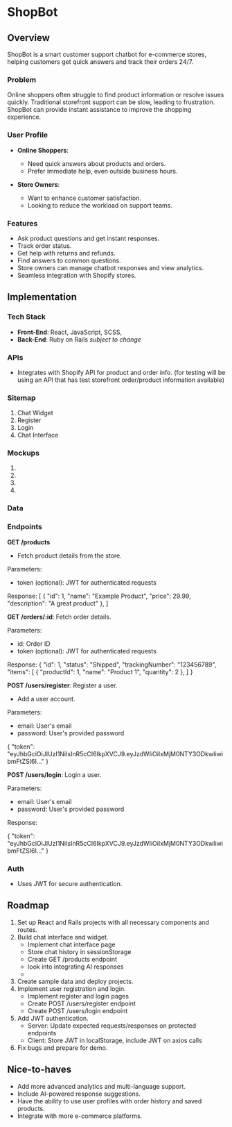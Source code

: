 # ShopBot

## Overview

ShopBot is a smart customer support chatbot for e-commerce stores, helping customers get quick answers and track their orders 24/7.

### Problem

Online shoppers often struggle to find product information or resolve issues quickly. Traditional storefront support can be slow, leading to frustration. ShopBot can provide instant assistance to improve the shopping experience.

### User Profile

- **Online Shoppers**:

  - Need quick answers about products and orders.
  - Prefer immediate help, even outside business hours.

- **Store Owners**:
  - Want to enhance customer satisfaction.
  - Looking to reduce the workload on support teams.

### Features

- Ask product questions and get instant responses.
- Track order status.
- Get help with returns and refunds.
- Find answers to common questions.
- Store owners can manage chatbot responses and view analytics.
- Seamless integration with Shopify stores.

## Implementation

### Tech Stack

- **Front-End**: React, JavaScript, SCSS,
- **Back-End**: Ruby on Rails _subject to change_

### APIs

- Integrates with Shopify API for product and order info. (for testing will be using an API that has test storefront order/product information available)

### Sitemap

1. Chat Widget
2. Register
3. Login
4. Chat Interface

### Mockups

1.
2.
3.
4.

### Data

### Endpoints

**GET /products**

- Fetch product details from the store.

Parameters:

- token (optional): JWT for authenticated requests

Response:
[
{
"id": 1,
"name": "Example Product",
"price": 29.99,
"description": "A great product"
},
]

**GET /orders/:id**: Fetch order details.

Parameters:

- id: Order ID
- token (optional): JWT for authenticated requests

Response:
{
"id": 1,
"status": "Shipped",
"trackingNumber": "123456789",
"items": [
{
"productId": 1,
"name": "Product 1",
"quantity": 2
},
]
}

**POST /users/register**: Register a user.

- Add a user account.

Parameters:

- email: User's email
- password: User's provided password

{
"token": "eyJhbGciOiJIUzI1NiIsInR5cCI6IkpXVCJ9.eyJzdWIiOiIxMjM0NTY3ODkwIiwibmFtZSI6I..."
}

**POST /users/login**: Login a user.

Parameters:

- email: User's email
- password: User's provided password

Response:

{
"token": "eyJhbGciOiJIUzI1NiIsInR5cCI6IkpXVCJ9.eyJzdWIiOiIxMjM0NTY3ODkwIiwibmFtZSI6I..."
}

### Auth

- Uses JWT for secure authentication.

## Roadmap

1. Set up React and Rails projects with all necessary components and routes.
2. Build chat interface and widget.
   - Implement chat interface page
   - Store chat history in sessionStorage
   - Create GET /products endpoint
   - look into integrating AI responses
   -
3. Create sample data and deploy projects.
4. Implement user registration and login.
   - Implement register and login pages
   - Create POST /users/register endpoint
   - Create POST /users/login endpoint
5. Add JWT authentication.
   - Server: Update expected requests/responses on protected endpoints
   - Client: Store JWT in localStorage, include JWT on axios calls
6. Fix bugs and prepare for demo.

## Nice-to-haves

- Add more advanced analytics and multi-language support.
- Include AI-powered response suggestions.
- Have the ability to use user profiles with order history and saved products.
- Integrate with more e-commerce platforms.
